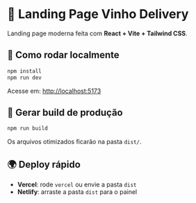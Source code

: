 # 🍷 Landing Page Vinho Delivery

Landing page moderna feita com **React + Vite + Tailwind CSS**.

## 🚀 Como rodar localmente

```bash
npm install
npm run dev
```

Acesse em: [http://localhost:5173](http://localhost:5173)

## 🧱 Gerar build de produção

```bash
npm run build
```

Os arquivos otimizados ficarão na pasta `dist/`.

## 🌍 Deploy rápido

- **Vercel**: rode `vercel` ou envie a pasta `dist`
- **Netlify**: arraste a pasta `dist` para o painel